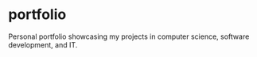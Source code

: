 # portfolio
Personal portfolio showcasing my projects in computer science, software development, and IT.
